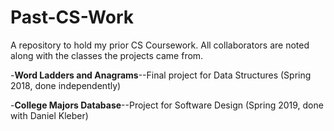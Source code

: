 # Past-CS-Work
A repository to hold my prior CS Coursework. All collaborators are noted along with the classes the projects came from.

-**Word Ladders and Anagrams**--Final project for Data Structures (Spring 2018, done independently) 

-**College Majors Database**--Project for Software Design (Spring 2019, done with Daniel Kleber)
